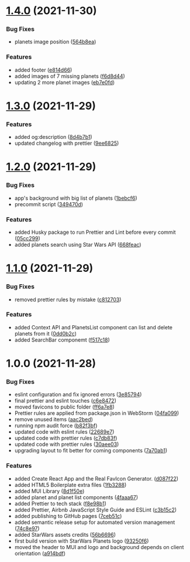 # [1.4.0](https://github.com/gabrielizalo/starwars-planets/compare/v1.3.0...v1.4.0) (2021-11-30)


### Bug Fixes

* planets image position ([564b8ea](https://github.com/gabrielizalo/starwars-planets/commit/564b8eaa724058bb828e1efaaf3b1255864643d5))


### Features

* added footer ([e814d66](https://github.com/gabrielizalo/starwars-planets/commit/e814d66e7683e0a927119de9110ff7a08a1f72b6))
* added images of 7 missing planets ([f6d8d44](https://github.com/gabrielizalo/starwars-planets/commit/f6d8d44143f41cf695b3f5b748b38711566ff052))
* updating 2 more planet images ([eb7e0fd](https://github.com/gabrielizalo/starwars-planets/commit/eb7e0fd3cf1823baf5de77272df7d6b606ebee62))

# [1.3.0](https://github.com/gabrielizalo/starwars-planets/compare/v1.2.0...v1.3.0) (2021-11-29)


### Features

* added og:description ([8d4b7b1](https://github.com/gabrielizalo/starwars-planets/commit/8d4b7b125c76106cca7a12cd1c6f510ee1dbb194))
* updated changelog with prettier ([9ee6825](https://github.com/gabrielizalo/starwars-planets/commit/9ee6825a1677c0d94c22fd49aab9829db135fe02))

# [1.2.0](https://github.com/gabrielizalo/starwars-planets/compare/v1.1.0...v1.2.0) (2021-11-29)

### Bug Fixes

- app's background with big list of planets ([1bebcf6](https://github.com/gabrielizalo/starwars-planets/commit/1bebcf6459b1f2346eee97ceeb2e6d130139b02c))
- precommit script ([349470d](https://github.com/gabrielizalo/starwars-planets/commit/349470d68fdaf4749d3355b1df44c7e1b0c37e3a))

### Features

- added Husky package to run Prettier and Lint before every commit ([05cc299](https://github.com/gabrielizalo/starwars-planets/commit/05cc299fbcfdb63294cdcd1fd204dc7dd37325dd))
- added planets search using Star Wars API ([668feac](https://github.com/gabrielizalo/starwars-planets/commit/668feac7604974ca1487e0c63a852cc2e3e0991e))

# [1.1.0](https://github.com/gabrielizalo/starwars-planets/compare/v1.0.0...v1.1.0) (2021-11-29)

### Bug Fixes

- removed prettier rules by mistake ([c812703](https://github.com/gabrielizalo/starwars-planets/commit/c81270327f60234a35c9bce8ceb5c25eea0737aa))

### Features

- added Context API and PlanetsList component can list and delete planets from it ([0dd0b2c](https://github.com/gabrielizalo/starwars-planets/commit/0dd0b2cb6e9791dd0beff329dce4d607b44e8b8b))
- added SearchBar componemt ([f517c18](https://github.com/gabrielizalo/starwars-planets/commit/f517c18f23f10d2da4655340e904ddc4efd975e4))

# 1.0.0 (2021-11-28)

### Bug Fixes

- eslint configuration and fix ignored errors ([3e85794](https://github.com/gabrielizalo/starwars-planets/commit/3e857949fb29c29d18a4f90adf4d2d65a55707f3))
- final prettier and eslint touches ([c6e8472](https://github.com/gabrielizalo/starwars-planets/commit/c6e8472b0475a9cda296ab54c86b89b8d14c0ae7))
- moved favicons to public folder ([ff6a7e8](https://github.com/gabrielizalo/starwars-planets/commit/ff6a7e8ee51adb1e7e280d212715c53ad92df200))
- Prettier rules are applied from package.json in WebStorm ([04fa099](https://github.com/gabrielizalo/starwars-planets/commit/04fa099c4002313aa3c469b63b0d2a646762f770))
- remove unused items ([aac2bed](https://github.com/gabrielizalo/starwars-planets/commit/aac2bedca9e809625206704dd9540a3e597ae701))
- running npm audit force ([b82f3bf](https://github.com/gabrielizalo/starwars-planets/commit/b82f3bfe6dd1075fc934cb2cfaa8c6d4ab0e205c))
- updated code with eslint rules ([22689e7](https://github.com/gabrielizalo/starwars-planets/commit/22689e774eb49265249725951acdd59107f8b9fa))
- updated code with prettier rules ([c7db83f](https://github.com/gabrielizalo/starwars-planets/commit/c7db83fcb1cf9b76099573b3c1cdccaad899da3c))
- updated code with prettier rules ([30aee03](https://github.com/gabrielizalo/starwars-planets/commit/30aee0392c2d10296cb2266018259edb962d2534))
- upgrading layout to fit better for coming components ([7a70ab1](https://github.com/gabrielizalo/starwars-planets/commit/7a70ab15069991baec4cbb87fccaef3677bf58b6))

### Features

- added Create React App and the Real FavIcon Generator. ([d087f22](https://github.com/gabrielizalo/starwars-planets/commit/d087f22dd6fba31c6b305994f82d5a4aaf4ea99f))
- added HTML5 Boilerplate extra files ([1fb3288](https://github.com/gabrielizalo/starwars-planets/commit/1fb3288dcafe991f25e0ab3a2c9dec07de50f9bc))
- added MUI Library ([8d1f50e](https://github.com/gabrielizalo/starwars-planets/commit/8d1f50e11258d02b6c6e7a937f7091dd54008eda))
- added planet and planet list components ([4faaa67](https://github.com/gabrielizalo/starwars-planets/commit/4faaa67637fa1515662845be1e6a8561a6f42784))
- added Prettier to tech stack ([f8e98b1](https://github.com/gabrielizalo/starwars-planets/commit/f8e98b1f21cd21acc20ace97b9cbd14e1aeb4744))
- added Prettier, Airbnb JavaScript Style Guide and ESLint ([c3b15c2](https://github.com/gabrielizalo/starwars-planets/commit/c3b15c270424cb2ea936f3439b190db012702ef7))
- added publishing to GitHub pages ([7ceb51c](https://github.com/gabrielizalo/starwars-planets/commit/7ceb51c40703d71ba15c90a83b07f55325437f9a))
- added semantic release setup for automated version management ([74c8e97](https://github.com/gabrielizalo/starwars-planets/commit/74c8e97e6f7375e16bb14f100c8ca57e51c7d494))
- added StarWars assets credits ([56b6696](https://github.com/gabrielizalo/starwars-planets/commit/56b669686eb0424b31ae3c9c0af5c0a3c5ed14f0))
- first build version with StarWars Planets logo ([93250f6](https://github.com/gabrielizalo/starwars-planets/commit/93250f62cbc14a4f73ff0d9d30b8143f32fd4b74))
- moved the header to MUI and logo and background depends on client orientation ([a914bdf](https://github.com/gabrielizalo/starwars-planets/commit/a914bdf4319d007a1b3b2e4ce2f4065256c140fc))
